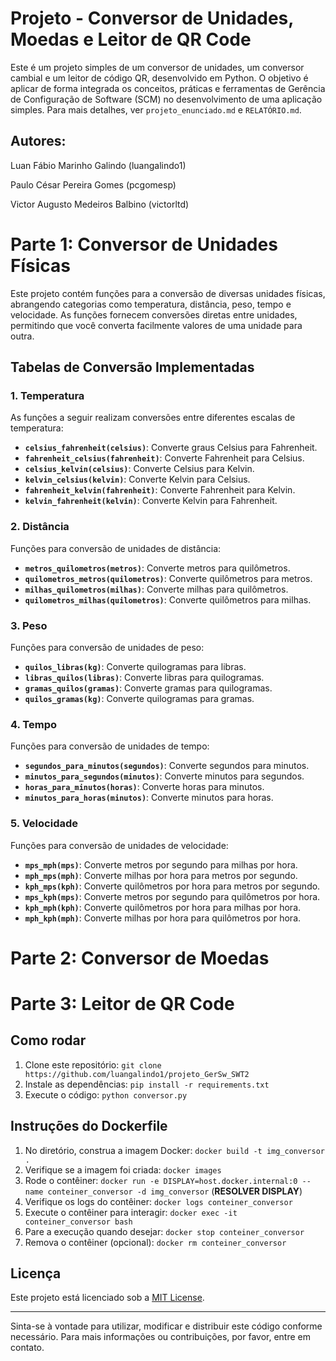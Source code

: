 ﻿# Projeto - Conversor de Unidades, Moedas e Leitor de QR Code

Este é um projeto simples de um conversor de unidades, um conversor cambial e um leitor de código QR, desenvolvido em Python. O objetivo é aplicar de forma integrada os conceitos, práticas e ferramentas de Gerência de Configuração de Software (SCM) no desenvolvimento de uma aplicação simples. Para mais detalhes, ver `projeto_enunciado.md` e `RELATÓRIO.md`.

## Autores:

Luan Fábio Marinho Galindo (luangalindo1)

Paulo César Pereira Gomes (pcgomesp)

Victor Augusto Medeiros Balbino (victorltd)

# Parte 1: Conversor de Unidades Físicas

Este projeto contém funções para a conversão de diversas unidades físicas, abrangendo categorias como temperatura, distância, peso, tempo e velocidade. As funções fornecem conversões diretas entre unidades, permitindo que você converta facilmente valores de uma unidade para outra.

## Tabelas de Conversão Implementadas

### 1. **Temperatura**
As funções a seguir realizam conversões entre diferentes escalas de temperatura:

- **`celsius_fahrenheit(celsius)`**: Converte graus Celsius para Fahrenheit.
- **`fahrenheit_celsius(fahrenheit)`**: Converte Fahrenheit para Celsius.
- **`celsius_kelvin(celsius)`**: Converte Celsius para Kelvin.
- **`kelvin_celsius(kelvin)`**: Converte Kelvin para Celsius.
- **`fahrenheit_kelvin(fahrenheit)`**: Converte Fahrenheit para Kelvin.
- **`kelvin_fahrenheit(kelvin)`**: Converte Kelvin para Fahrenheit.

### 2. **Distância**
Funções para conversão de unidades de distância:

- **`metros_quilometros(metros)`**: Converte metros para quilômetros.
- **`quilometros_metros(quilometros)`**: Converte quilômetros para metros.
- **`milhas_quilometros(milhas)`**: Converte milhas para quilômetros.
- **`quilometros_milhas(quilometros)`**: Converte quilômetros para milhas.

### 3. **Peso**
Funções para conversão de unidades de peso:

- **`quilos_libras(kg)`**: Converte quilogramas para libras.
- **`libras_quilos(libras)`**: Converte libras para quilogramas.
- **`gramas_quilos(gramas)`**: Converte gramas para quilogramas.
- **`quilos_gramas(kg)`**: Converte quilogramas para gramas.

### 4. **Tempo**
Funções para conversão de unidades de tempo:

- **`segundos_para_minutos(segundos)`**: Converte segundos para minutos.
- **`minutos_para_segundos(minutos)`**: Converte minutos para segundos.
- **`horas_para_minutos(horas)`**: Converte horas para minutos.
- **`minutos_para_horas(minutos)`**: Converte minutos para horas.

### 5. **Velocidade**
Funções para conversão de unidades de velocidade:

- **`mps_mph(mps)`**: Converte metros por segundo para milhas por hora.
- **`mph_mps(mph)`**: Converte milhas por hora para metros por segundo.
- **`kph_mps(kph)`**: Converte quilômetros por hora para metros por segundo.
- **`mps_kph(mps)`**: Converte metros por segundo para quilômetros por hora.
- **`kph_mph(kph)`**: Converte quilômetros por hora para milhas por hora.
- **`mph_kph(mph)`**: Converte milhas por hora para quilômetros por hora.

# Parte 2: Conversor de Moedas


# Parte 3: Leitor de QR Code

## Como rodar
1. Clone este repositório: `git clone https://github.com/luangalindo1/projeto_GerSw_SWT2`
2. Instale as dependências: `pip install -r requirements.txt`
3. Execute o código: `python conversor.py`

## Instruções do Dockerfile
1. No diretório, construa a imagem Docker: `docker build -t img_conversor .`
2. Verifique se a imagem foi criada: `docker images`
3. Rode o contêiner: `docker run -e DISPLAY=host.docker.internal:0 --name conteiner_conversor -d img_conversor` (**RESOLVER DISPLAY**)
4. Verifique os logs do contêiner: `docker logs conteiner_conversor`
5. Execute o contêiner para interagir: `docker exec -it conteiner_conversor bash`
6. Pare a execução quando desejar: `docker stop conteiner_conversor`
7. Remova o contêiner (opcional): `docker rm conteiner_conversor`

## Licença

Este projeto está licenciado sob a [MIT License](LICENSE).

---

Sinta-se à vontade para utilizar, modificar e distribuir este código conforme necessário. Para mais informações ou contribuições, por favor, entre em contato.

